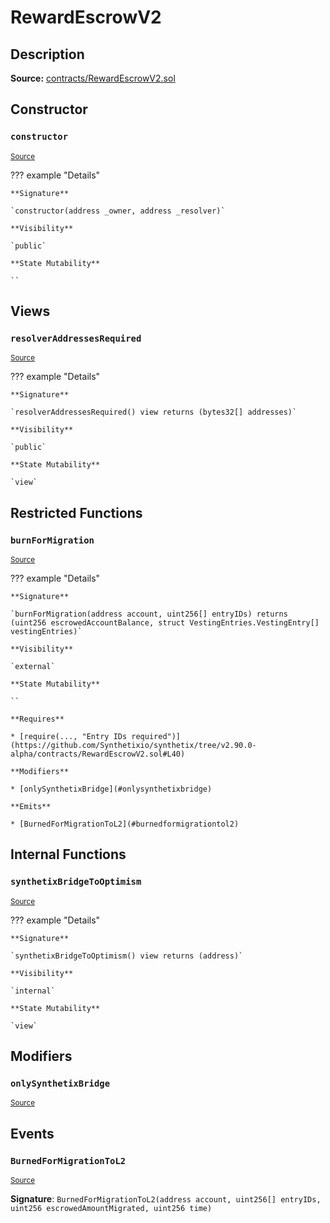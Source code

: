 # RewardEscrowV2

## Description

**Source:** [contracts/RewardEscrowV2.sol](https://github.com/Synthetixio/synthetix/tree/v2.90.0-alpha/contracts/RewardEscrowV2.sol)

## Constructor

### `constructor`

<sub>[Source](https://github.com/Synthetixio/synthetix/tree/v2.90.0-alpha/contracts/RewardEscrowV2.sol#L18)</sub>

??? example "Details"

    **Signature**

    `constructor(address _owner, address _resolver)`

    **Visibility**

    `public`

    **State Mutability**

    ``

## Views

### `resolverAddressesRequired`

<sub>[Source](https://github.com/Synthetixio/synthetix/tree/v2.90.0-alpha/contracts/RewardEscrowV2.sol#L22)</sub>

??? example "Details"

    **Signature**

    `resolverAddressesRequired() view returns (bytes32[] addresses)`

    **Visibility**

    `public`

    **State Mutability**

    `view`

## Restricted Functions

### `burnForMigration`

<sub>[Source](https://github.com/Synthetixio/synthetix/tree/v2.90.0-alpha/contracts/RewardEscrowV2.sol#L35)</sub>

??? example "Details"

    **Signature**

    `burnForMigration(address account, uint256[] entryIDs) returns (uint256 escrowedAccountBalance, struct VestingEntries.VestingEntry[] vestingEntries)`

    **Visibility**

    `external`

    **State Mutability**

    ``

    **Requires**

    * [require(..., "Entry IDs required")](https://github.com/Synthetixio/synthetix/tree/v2.90.0-alpha/contracts/RewardEscrowV2.sol#L40)

    **Modifiers**

    * [onlySynthetixBridge](#onlysynthetixbridge)

    **Emits**

    * [BurnedForMigrationToL2](#burnedformigrationtol2)

## Internal Functions

### `synthetixBridgeToOptimism`

<sub>[Source](https://github.com/Synthetixio/synthetix/tree/v2.90.0-alpha/contracts/RewardEscrowV2.sol#L29)</sub>

??? example "Details"

    **Signature**

    `synthetixBridgeToOptimism() view returns (address)`

    **Visibility**

    `internal`

    **State Mutability**

    `view`

## Modifiers

### `onlySynthetixBridge`

<sub>[Source](https://github.com/Synthetixio/synthetix/tree/v2.90.0-alpha/contracts/RewardEscrowV2.sol#L75)</sub>

## Events

### `BurnedForMigrationToL2`

<sub>[Source](https://github.com/Synthetixio/synthetix/tree/v2.90.0-alpha/contracts/RewardEscrowV2.sol#L81)</sub>

**Signature**: `BurnedForMigrationToL2(address account, uint256[] entryIDs, uint256 escrowedAmountMigrated, uint256 time)`
